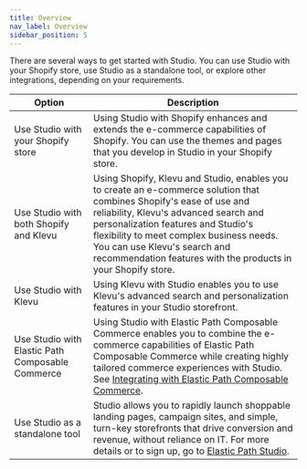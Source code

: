 ```yaml
---
title: Overview
nav_label: Overview
sidebar_position: 5
---
```


There are several ways to get started with Studio. You can use Studio with your Shopify store, use Studio as a standalone tool, or explore other integrations, depending on your requirements.

| Option                                           | Description                                                                                                                                                                                                                                                                                                                                      |
|--------------------------------------------------|--------------------------------------------------------------------------------------------------------------------------------------------------------------------------------------------------------------------------------------------------------------------------------------------------------------------------------------------------|
| Use Studio with your Shopify store               | Using Studio with Shopify enhances and extends the e-commerce capabilities of Shopify. You can use the themes and pages that you develop in Studio in your Shopify store.                                                                                                                                                                        |
| Use Studio with both Shopify and Klevu           | Using Shopify, Klevu and Studio, enables you to create an e-commerce solution that combines Shopify's ease of use and reliability, Klevu's advanced search and personalization features and Studio's flexibility to meet complex business needs. You can use Klevu's search and recommendation features with the products in your Shopify store. |
| Use Studio with Klevu                            | Using Klevu with Studio enables you to use Klevu's advanced search and personalization features in your Studio storefront.                                                                                                                                                                                                                       |
| Use Studio with Elastic Path Composable Commerce | Using Studio with Elastic Path Composable Commerce enables you to combine the e-commerce capabilities of Elastic Path Composable Commerce while creating highly tailored commerce experiences with Studio. See [Integrating with Elastic Path Composable Commerce](/docs/studio/Integrations/epcc).                                              |                                                                                                                                   
| Use Studio as a standalone tool                  | Studio allows you to rapidly launch shoppable landing pages, campaign sites, and simple, turn-key storefronts that drive conversion and revenue, without reliance on IT. For more details or to sign up, go to [Elastic Path Studio](https://studio.elasticpath.com/).                                                                           |
